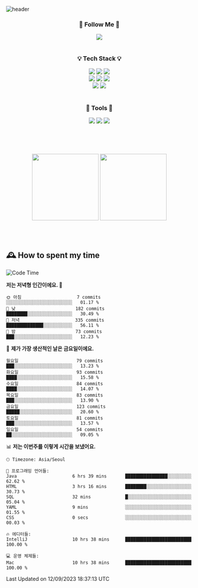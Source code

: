 ![header](https://capsule-render.vercel.app/api?type=waving&color=0:FFE29F,50:FFA99F,100:FF719A&height=300&fontAlignY=40&section=header&text=sung%20eun&fontSize=80&fontColor=FFFFFF)

<div align="center">
	<h3>🐹  Follow Me  🐹</h3>
	<a href="https://velog.io/@saeun05" target="_blank"><img src="https://img.shields.io/badge/Velog-20C997?style=flat&logo=velog&logoColor=white"/></a><br><br>
	<h3>💡  Tech Stack  💡</h3>
	<img src="https://img.shields.io/badge/Java-0078D4?style=flat"/>
	<img src="https://img.shields.io/badge/Spring-6DB33F?style=flat&logo=spring&logoColor=white"/>
	<img src="https://img.shields.io/badge/SpringBoot-6DB33F?style=flat&logo=springboot&logoColor=white"/><br>
	<img src="https://img.shields.io/badge/HTML5-E34F26?style=flat&logo=html5&logoColor=white"/>
	<img src="https://img.shields.io/badge/CSS3-1572B6?style=flat&logo=css3&logoColor=white"/>
	<img src="https://img.shields.io/badge/jQuery-0769AD?style=flat&logo=jquery&logoColor=white"/><br>
	<img src="https://img.shields.io/badge/MySQL-4479A1?style=flat&logo=mysql&logoColor=white"/>
	<img src="https://img.shields.io/badge/oracle-F80000?style=flat&logo=oracle&logoColor=white"/><br><br>
	<h3>🔦  Tools  🔦</h3>
	<img src="https://img.shields.io/badge/intelliJ IDEA-000000?style=flat&logo=intellijidea&logoColor=white"/>
	<img src="https://img.shields.io/badge/Notion-F9DC3E?style=flat&logo=notion&logoColor=white"/>
	<img src="https://img.shields.io/badge/Git-F05032?style=flat&logo=git&logoColor=white"/><br><br>
</div>

<br><br>

<div align="center">
  <img style="height:180px" src="https://github-readme-stats.vercel.app/api?username=sungeunn&show_icons=true&theme=omni&locale=kr"/>
  <img style="height:180px" src="https://github-readme-stats.vercel.app/api/top-langs/?username=sungeunn&theme=omni&layout=compact&locale=kr"/>
</div>

<br><br>

## 🕰 How to spent my time
<!--START_SECTION:waka-->
![Code Time](http://img.shields.io/badge/Code%20Time-170%20hrs%2011%20mins-blue)

**저는 저녁형 인간이에요. 🦉** 

```text
🌞 아침                     7 commits           ░░░░░░░░░░░░░░░░░░░░░░░░░   01.17 % 
🌆 낮　                     182 commits         ████████░░░░░░░░░░░░░░░░░   30.49 % 
🌃 저녁                     335 commits         ██████████████░░░░░░░░░░░   56.11 % 
🌙 밤　                     73 commits          ███░░░░░░░░░░░░░░░░░░░░░░   12.23 % 
```
📅 **제가 가장 생산적인 날은 금요일이에요.** 

```text
월요일                      79 commits          ███░░░░░░░░░░░░░░░░░░░░░░   13.23 % 
화요일                      93 commits          ████░░░░░░░░░░░░░░░░░░░░░   15.58 % 
수요일                      84 commits          ████░░░░░░░░░░░░░░░░░░░░░   14.07 % 
목요일                      83 commits          ███░░░░░░░░░░░░░░░░░░░░░░   13.90 % 
금요일                      123 commits         █████░░░░░░░░░░░░░░░░░░░░   20.60 % 
토요일                      81 commits          ███░░░░░░░░░░░░░░░░░░░░░░   13.57 % 
일요일                      54 commits          ██░░░░░░░░░░░░░░░░░░░░░░░   09.05 % 
```


📊 **저는 이번주를 이렇게 시간을 보냈어요.** 

```text
🕑︎ Timezone: Asia/Seoul

💬 프로그래밍 언어들: 
Java                     6 hrs 39 mins       ████████████████░░░░░░░░░   62.62 % 
HTML                     3 hrs 16 mins       ████████░░░░░░░░░░░░░░░░░   30.73 % 
SQL                      32 mins             █░░░░░░░░░░░░░░░░░░░░░░░░   05.04 % 
YAML                     9 mins              ░░░░░░░░░░░░░░░░░░░░░░░░░   01.55 % 
CSS                      0 secs              ░░░░░░░░░░░░░░░░░░░░░░░░░   00.03 % 

🔥 에디터들: 
IntelliJ                 10 hrs 38 mins      █████████████████████████   100.00 % 

💻 운영 체제들: 
Mac                      10 hrs 38 mins      █████████████████████████   100.00 % 
```


 Last Updated on 12/09/2023 18:37:13 UTC
<!--END_SECTION:waka-->
